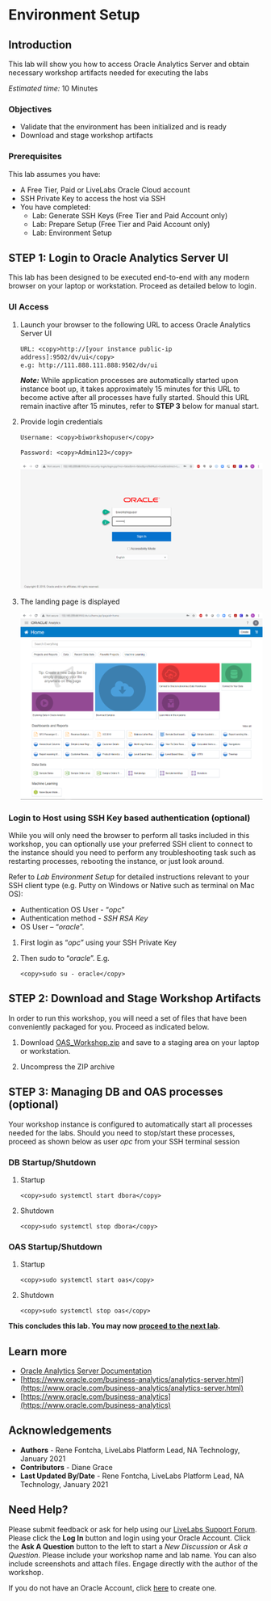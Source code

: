 # Environment Setup

## Introduction
This lab will show you how to access Oracle Analytics Server and obtain necessary workshop artifacts needed for executing the labs

*Estimated time:* 10 Minutes

### Objectives
- Validate that the environment has been initialized and is ready
- Download and stage workshop artifacts

### Prerequisites
This lab assumes you have:
- A Free Tier, Paid or LiveLabs Oracle Cloud account
- SSH Private Key to access the host via SSH
- You have completed:
    - Lab: Generate SSH Keys (Free Tier and Paid Account only)
    - Lab: Prepare Setup (Free Tier and Paid Account only)
    - Lab: Environment Setup

## **STEP 1:** Login to Oracle Analytics Server UI
This lab has been designed to be executed end-to-end with any modern browser on your laptop or workstation. Proceed as detailed below to login.

### UI Access
1. Launch your browser to the following URL to access Oracle Analytics Server UI

    ```
    URL: <copy>http://[your instance public-ip address]:9502/dv/ui</copy>
    e.g: http://111.888.111.888:9502/dv/ui
    ```

    ***Note:*** While application processes are automatically started upon instance boot up, it takes approximately 15 minutes for this URL to become active after all processes have fully started. Should this URL remain inactive after 15 minutes, refer to **STEP 3** below for manual start.

2. Provide login credentials

    ```
    Username: <copy>biworkshopuser</copy>
    ```
    ```
    Password: <copy>Admin123</copy>
    ```

    ![](./images/oas-login.png " ")

3. The landing page is displayed

    ![](./images/oas-landing-page.png " ")

### Login to Host using SSH Key based authentication (optional)
While you will only need the browser to perform all tasks included in this workshop, you can optionally use your preferred SSH client to connect to the instance should you need to perform any troubleshooting task such as restarting processes, rebooting the instance, or just look around.

Refer to *Lab Environment Setup* for detailed instructions relevant to your SSH client type (e.g. Putty on Windows or Native such as terminal on Mac OS):
 - Authentication OS User - “*opc*”
 - Authentication method - *SSH RSA Key*
 - OS User – “*oracle*”.

1. First login as “*opc*” using your SSH Private Key

2. Then sudo to “*oracle*”. E.g.

    ```
    <copy>sudo su - oracle</copy>
    ```

## **STEP 2:** Download and Stage Workshop Artifacts
In order to run this workshop, you will need a set of files that have been conveniently packaged for you. Proceed as indicated below.

1. Download [OAS_Workshop.zip](https://objectstorage.us-ashburn-1.oraclecloud.com/p/6_WvdYP8HOSRFYJpU2958aV8WpEq2sDaqZUP4dJdFlz2NvBPIdlRg8uHyDC0WMyA/n/natdsecurity/b/labs-files/o/OAS_Workshop.zip) and save to a staging area on your laptop or workstation.

2. Uncompress the ZIP archive

## **STEP 3:** Managing DB and OAS processes (optional)
Your workshop instance is configured to automatically start all processes needed for the labs. Should you need to stop/start these processes, proceed as shown below as user *opc* from your SSH terminal session

### DB Startup/Shutdown

1. Startup

    ```
    <copy>sudo systemctl start dbora</copy>
    ```

2. Shutdown

    ```
    <copy>sudo systemctl stop dbora</copy>
    ```

### OAS Startup/Shutdown

1. Startup

    ```
    <copy>sudo systemctl start oas</copy>
    ```

2. Shutdown

    ```
    <copy>sudo systemctl stop oas</copy>
    ```

**This concludes this lab. You may now [proceed to the next lab](#next).**

## Learn more
* [Oracle Analytics Server Documentation](https://docs.oracle.com/en/middleware/bi/analytics-server/index.html)
* [https://www.oracle.com/business-analytics/analytics-server.html](https://www.oracle.com/business-analytics/analytics-server.html)
* [https://www.oracle.com/business-analytics](https://www.oracle.com/business-analytics)

## Acknowledgements
* **Authors** - Rene Fontcha, LiveLabs Platform Lead, NA Technology, January 2021
* **Contributors** - Diane Grace
* **Last Updated By/Date** - Rene Fontcha, LiveLabs Platform Lead, NA Technology, January 2021

## Need Help?
Please submit feedback or ask for help using our [LiveLabs Support Forum](https://community.oracle.com/tech/developers/categories/converged-database). Please click the **Log In** button and login using your Oracle Account. Click the **Ask A Question** button to the left to start a *New Discussion* or *Ask a Question*.  Please include your workshop name and lab name.  You can also include screenshots and attach files.  Engage directly with the author of the workshop.

If you do not have an Oracle Account, click [here](https://profile.oracle.com/myprofile/account/create-account.jspx) to create one.
